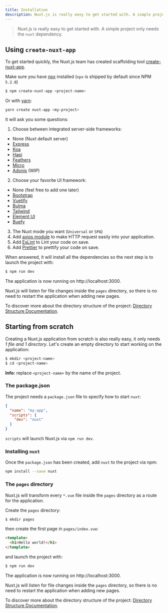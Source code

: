 ```yaml
---
title: Installation
description: Nuxt.js is really easy to get started with. A simple project only needs the `nuxt` dependency.
---
```


> Nuxt.js is really easy to get started with. A simple project only needs the `nuxt` dependency.

## Using `create-nuxt-app`

To get started quickly, the Nuxt.js team has created scaffolding tool [create-nuxt-app](https://github.com/nuxt/create-nuxt-app).

Make sure you have [npx](https://www.npmjs.com/package/npx) installed (`npx` is shipped by default since NPM `5.2.0`)

```bash
$ npm create-nuxt-app <project-name>
```

Or with [yarn](https://yarnpkg.com/en/):

```bash
yarn create nuxt-app <my-project>
```

It will ask you some questions:

1. Choose between integrated server-side frameworks:
  - None (Nuxt default server)
  - [Express](https://github.com/expressjs/express)
  - [Koa](https://github.com/koajs/koa)
  - [Hapi](https://github.com/hapijs/hapi)
  - [Feathers](https://github.com/feathersjs/feathers)
  - [Micro](https://github.com/zeit/micro)
  - [Adonis](https://github.com/adonisjs/adonis-framework) (WIP)
2. Choose your favorite UI framework:
  - None (feel free to add one later)
  - [Bootstrap](https://github.com/bootstrap-vue/bootstrap-vue)
  - [Vuetify](https://github.com/vuetifyjs/vuetify)
  - [Bulma](https://github.com/jgthms/bulma)
  - [Tailwind](https://github.com/tailwindcss/tailwindcss)
  - [Element UI](https://github.com/ElemeFE/element)
  - [Buefy](https://buefy.github.io)
3. The Nuxt mode you want (`Universal` or `SPA`)
4. Add [axios module](https://github.com/nuxt-community/axios-module) to make HTTP request easily into your application.
5. Add [EsLint](https://eslint.org/) to Lint your code on save.
5. Add [Prettier](https://prettier.io/) to prettify your code on save.

When answered, it will install all the dependencies so the next step is to launch the project with:

```bash
$ npm run dev
```

The application is now running on http://localhost:3000.

<p class="Alert">Nuxt.js will listen for file changes inside the <code>pages</code> directory, so there is no need to restart the application when adding new pages.</p>

To discover more about the directory structure of the project: [Directory Structure Documentation](/guide/directory-structure).

## Starting from scratch

Creating a Nuxt.js application from scratch is also really easy, it only needs *1 file and 1 directory*. Let's create an empty directory to start working on the application:

```bash
$ mkdir <project-name>
$ cd <project-name>
```

<p class="Alert Alert--nuxt-green"><b>Info:</b> replace <code>&lt;project-name&gt;</nom-du-projet></code> by the name of the project.</p>

### The package.json

The project needs a `package.json` file to specify how to start `nuxt`:

```json
{
  "name": "my-app",
  "scripts": {
    "dev": "nuxt"
  }
}
```

`scripts` will launch Nuxt.js via `npm run dev`.

### Installing `nuxt`

Once the `package.json` has been created, add `nuxt` to the project via npm:

```bash
npm install --save nuxt
```

### The `pages` directory

Nuxt.js will transform every `*.vue` file inside the `pages` directory as a route for the application.

Create the `pages` directory:

```bash
$ mkdir pages
```

then create the first page in `pages/index.vue`:

```html
<template>
  <h1>Hello world!</h1>
</template>
```

and launch the project with:

```bash
$ npm run dev
```

The application is now running on http://localhost:3000.

<p class="Alert">Nuxt.js will listen for file changes inside the <code>pages</code> directory, so there is no need to restart the application when adding new pages.</p>

To discover more about the directory structure of the project: [Directory Structure Documentation](/guide/directory-structure).

